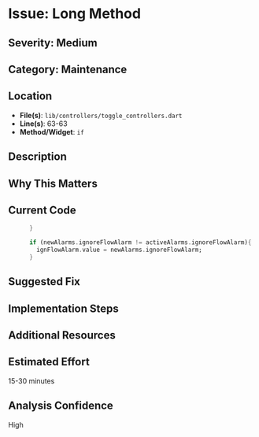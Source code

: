 # Issue: Long Method

## Severity: Medium

## Category: Maintenance

## Location
- **File(s)**: `lib/controllers/toggle_controllers.dart`
- **Line(s)**: 63-63
- **Method/Widget**: `if`

## Description


## Why This Matters


## Current Code
```dart
      }

      if (newAlarms.ignoreFlowAlarm != activeAlarms.ignoreFlowAlarm){
        ignFlowAlarm.value = newAlarms.ignoreFlowAlarm;     
      }

```

## Suggested Fix


## Implementation Steps


## Additional Resources


## Estimated Effort
15-30 minutes

## Analysis Confidence
High
